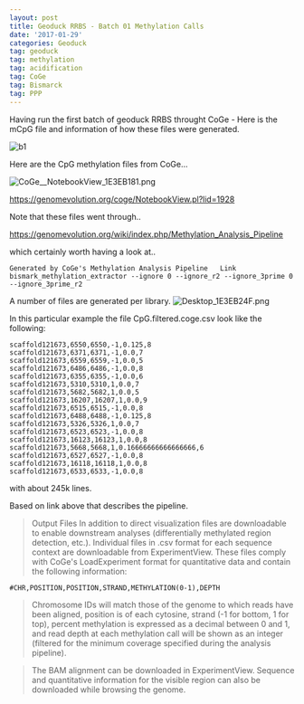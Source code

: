 ```yaml
---
layout: post
title: Geoduck RRBS - Batch 01 Methylation Calls
date: '2017-01-29'
categories: Geoduck
tag: geoduck
tag: methylation
tag: acidification
tag: CoGe  
tag: Bismarck
tag: PPP
---
```


Having run the first batch of geoduck RRBS throught CoGe - Here is the mCpG file and information of how these files were generated.


![b1](http://eagle.fish.washington.edu/cnidarian/skitch/project_juvenile_geoduck_OA_20161201_Library_prep_1_csv_at_master_%C2%B7_hputnam_project_juvenile_geoduck_OA_1E3D5BCF.png)    

Here are the CpG methylation files from CoGe...

<img src="http://eagle.fish.washington.edu/cnidarian/skitch/CoGe__NotebookView_1E3EB181.png" alt="CoGe__NotebookView_1E3EB181.png"/>

https://genomevolution.org/coge/NotebookView.pl?lid=1928

Note that these files went through..

https://genomevolution.org/wiki/index.php/Methylation_Analysis_Pipeline

which certainly worth having a look at..

```
Generated by CoGe's Methylation Analysis Pipeline	Link
bismark_methylation_extractor --ignore 0 --ignore_r2 --ignore_3prime 0 --ignore_3prime_r2	
```

A number of files are generated per library.
<img src="http://eagle.fish.washington.edu/cnidarian/skitch/Desktop_1E3EB24F.png" alt="Desktop_1E3EB24F.png"/>


In this particular example the file CpG.filtered.coge.csv look like the following:    

```
scaffold121673,6550,6550,-1,0.125,8
scaffold121673,6371,6371,-1,0.0,7
scaffold121673,6559,6559,-1,0.0,5
scaffold121673,6486,6486,-1,0.0,8
scaffold121673,6355,6355,-1,0.0,6
scaffold121673,5310,5310,1,0.0,7
scaffold121673,5682,5682,1,0.0,5
scaffold121673,16207,16207,1,0.0,9
scaffold121673,6515,6515,-1,0.0,8
scaffold121673,6488,6488,-1,0.125,8
scaffold121673,5326,5326,1,0.0,7
scaffold121673,6523,6523,-1,0.0,8
scaffold121673,16123,16123,1,0.0,8
scaffold121673,5668,5668,1,0.16666666666666666,6
scaffold121673,6527,6527,-1,0.0,8
scaffold121673,16118,16118,1,0.0,8
scaffold121673,6533,6533,-1,0.0,8
```

with about 245k lines. 

Based on link above that describes the pipeline.

>Output Files
>In addition to direct visualization files are downloadable to enable downstream analyses (differentially methylated region detection, etc.). Individual files in .csv format for each sequence context are downloadable from ExperimentView. These files comply with CoGe's LoadExperiment format for quantitative data and contain the following information:

`#CHR,POSITION,POSITION,STRAND,METHYLATION(0-1),DEPTH`
>Chromosome IDs will match those of the genome to which reads have been aligned, position is of each cytosine, strand (-1 for bottom, 1 for top), percent methylation is expressed as a decimal between 0 and 1, and read depth at each methylation call will be shown as an integer (filtered for the minimum coverage specified during the analysis pipeline).

>The BAM alignment can be downloaded in ExperimentView. Sequence and quantitative information for the visible region can also be downloaded while browsing the genome.

